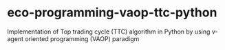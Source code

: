 # eco-programming-vaop-ttc-python
Implementation of Top trading cycle (TTC) algorithm in Python by using v-agent oriented programming (VAOP) paradigm
